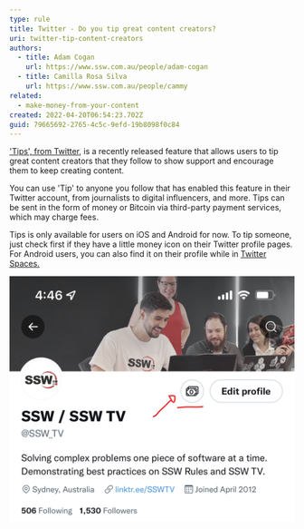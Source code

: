 ```yaml
---
type: rule
title: Twitter - Do you tip great content creators?
uri: twitter-tip-content-creators
authors:
  - title: Adam Cogan
    url: https://www.ssw.com.au/people/adam-cogan
  - title: Camilla Rosa Silva
    url: https://www.ssw.com.au/people/cammy
related:
  - make-money-from-your-content
created: 2022-04-20T06:54:23.702Z
guid: 79665692-2765-4c5c-9efd-19b8098f0c84
---
```

['Tips', from Twitter](https://help.twitter.com/en/using-twitter/tips), is a recently released feature that allows users to tip great content creators that they follow to show support and encourage them to keep creating content.      

<!--endintro-->

You can use 'Tip' to anyone you follow that has enabled this feature in their Twitter account, from journalists to digital influencers, and more. Tips can be sent in the form of money or Bitcoin via third-party payment services, which may charge fees.

Tips is only available for users on iOS and Android for now. To tip someone, just check first if they have a little money icon on their Twitter profile pages. For Android users, you can also find it on their profile while in [Twitter Spaces.](https://help.twitter.com/en/using-twitter/spaces)

![Figure: A money icon on someone's Twitter profile page means you can tip their account through Tips ✅](/rules/twitter-tip-content-creators/twitter-tips.png)

